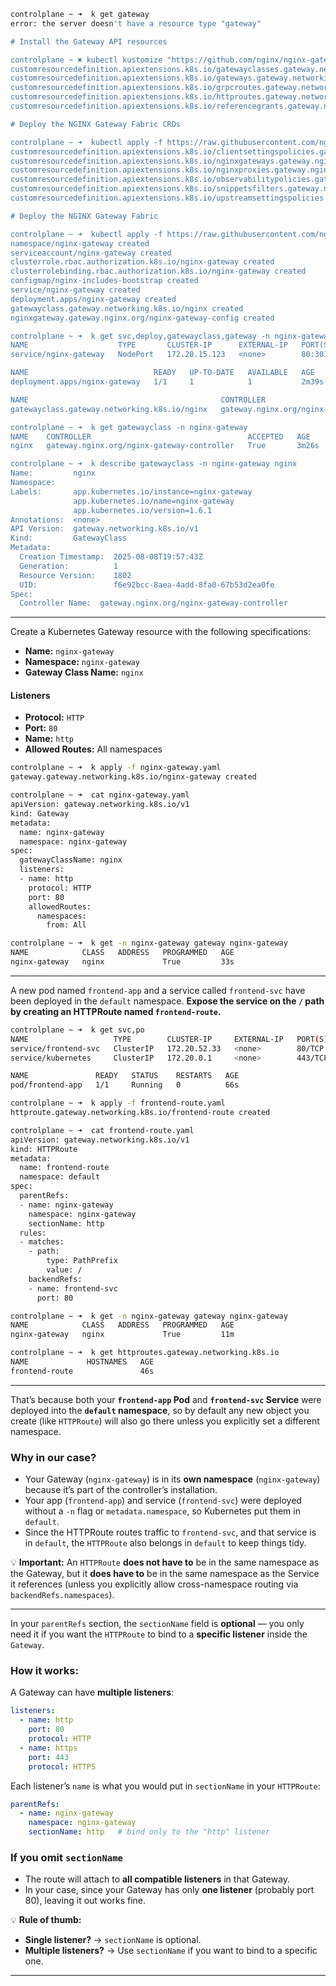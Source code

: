 ```bash
controlplane ~ ➜  k get gateway
error: the server doesn't have a resource type "gateway"

# Install the Gateway API resources

controlplane ~ ✖ kubectl kustomize "https://github.com/nginx/nginx-gateway-fabric/config/crd/gateway-api/standard?ref=v1.5.1" | kubectl apply -f -
customresourcedefinition.apiextensions.k8s.io/gatewayclasses.gateway.networking.k8s.io created
customresourcedefinition.apiextensions.k8s.io/gateways.gateway.networking.k8s.io created
customresourcedefinition.apiextensions.k8s.io/grpcroutes.gateway.networking.k8s.io created
customresourcedefinition.apiextensions.k8s.io/httproutes.gateway.networking.k8s.io created
customresourcedefinition.apiextensions.k8s.io/referencegrants.gateway.networking.k8s.io created

# Deploy the NGINX Gateway Fabric CRDs

controlplane ~ ➜  kubectl apply -f https://raw.githubusercontent.com/nginx/nginx-gateway-fabric/v1.6.1/deploy/crds.yaml
customresourcedefinition.apiextensions.k8s.io/clientsettingspolicies.gateway.nginx.org created
customresourcedefinition.apiextensions.k8s.io/nginxgateways.gateway.nginx.org created
customresourcedefinition.apiextensions.k8s.io/nginxproxies.gateway.nginx.org created
customresourcedefinition.apiextensions.k8s.io/observabilitypolicies.gateway.nginx.org created
customresourcedefinition.apiextensions.k8s.io/snippetsfilters.gateway.nginx.org created
customresourcedefinition.apiextensions.k8s.io/upstreamsettingspolicies.gateway.nginx.org created

# Deploy the NGINX Gateway Fabric

controlplane ~ ➜  kubectl apply -f https://raw.githubusercontent.com/nginx/nginx-gateway-fabric/v1.6.1/deploy/nodeport/deploy.yaml
namespace/nginx-gateway created
serviceaccount/nginx-gateway created
clusterrole.rbac.authorization.k8s.io/nginx-gateway created
clusterrolebinding.rbac.authorization.k8s.io/nginx-gateway created
configmap/nginx-includes-bootstrap created
service/nginx-gateway created
deployment.apps/nginx-gateway created
gatewayclass.gateway.networking.k8s.io/nginx created
nginxgateway.gateway.nginx.org/nginx-gateway-config created

controlplane ~ ➜  k get svc,deploy,gatewayclass,gateway -n nginx-gateway 
NAME                    TYPE       CLUSTER-IP      EXTERNAL-IP   PORT(S)                      AGE
service/nginx-gateway   NodePort   172.20.15.123   <none>        80:30141/TCP,443:31233/TCP   2m39s

NAME                            READY   UP-TO-DATE   AVAILABLE   AGE
deployment.apps/nginx-gateway   1/1     1            1           2m39s

NAME                                           CONTROLLER                                   ACCEPTED   AGE
gatewayclass.gateway.networking.k8s.io/nginx   gateway.nginx.org/nginx-gateway-controller   True       2m39s

controlplane ~ ➜  k get gatewayclass -n nginx-gateway 
NAME    CONTROLLER                                   ACCEPTED   AGE
nginx   gateway.nginx.org/nginx-gateway-controller   True       3m26s

controlplane ~ ➜  k describe gatewayclass -n nginx-gateway nginx
Name:         nginx
Namespace:    
Labels:       app.kubernetes.io/instance=nginx-gateway
              app.kubernetes.io/name=nginx-gateway
              app.kubernetes.io/version=1.6.1
Annotations:  <none>
API Version:  gateway.networking.k8s.io/v1
Kind:         GatewayClass
Metadata:
  Creation Timestamp:  2025-08-08T19:57:43Z
  Generation:          1
  Resource Version:    1802
  UID:                 f6e92bcc-8aea-4add-8fa0-67b53d2ea0fe
Spec:
  Controller Name:  gateway.nginx.org/nginx-gateway-controller
```
---

Create a Kubernetes Gateway resource with the following specifications:

* **Name:** `nginx-gateway`
* **Namespace:** `nginx-gateway`
* **Gateway Class Name:** `nginx`

#### Listeners

* **Protocol:** `HTTP`
* **Port:** `80`
* **Name:** `http`
* **Allowed Routes:** All namespaces

```bash
controlplane ~ ➜  k apply -f nginx-gateway.yaml 
gateway.gateway.networking.k8s.io/nginx-gateway created

controlplane ~ ➜  cat nginx-gateway.yaml 
apiVersion: gateway.networking.k8s.io/v1
kind: Gateway
metadata:
  name: nginx-gateway
  namespace: nginx-gateway
spec:
  gatewayClassName: nginx
  listeners:
  - name: http
    protocol: HTTP
    port: 80
    allowedRoutes:
      namespaces:
        from: All

controlplane ~ ➜  k get -n nginx-gateway gateway nginx-gateway 
NAME            CLASS   ADDRESS   PROGRAMMED   AGE
nginx-gateway   nginx             True         33s
```

---

A new pod named `frontend-app` and a service called `frontend-svc` have been deployed in the `default` namespace.
**Expose the service on the `/` path by creating an HTTPRoute named `frontend-route`.**

```bash
controlplane ~ ➜  k get svc,po
NAME                   TYPE        CLUSTER-IP     EXTERNAL-IP   PORT(S)   AGE
service/frontend-svc   ClusterIP   172.20.52.33   <none>        80/TCP    66s
service/kubernetes     ClusterIP   172.20.0.1     <none>        443/TCP   32m

NAME               READY   STATUS    RESTARTS   AGE
pod/frontend-app   1/1     Running   0          66s

controlplane ~ ➜  k apply -f frontend-route.yaml 
httproute.gateway.networking.k8s.io/frontend-route created

controlplane ~ ➜  cat frontend-route.yaml 
apiVersion: gateway.networking.k8s.io/v1
kind: HTTPRoute
metadata:
  name: frontend-route
  namespace: default
spec:
  parentRefs:
  - name: nginx-gateway
    namespace: nginx-gateway
    sectionName: http
  rules:
  - matches:
    - path:
        type: PathPrefix
        value: /
    backendRefs:
    - name: frontend-svc
      port: 80

controlplane ~ ➜  k get -n nginx-gateway gateway nginx-gateway 
NAME            CLASS   ADDRESS   PROGRAMMED   AGE
nginx-gateway   nginx             True         11m

controlplane ~ ➜  k get httproutes.gateway.networking.k8s.io 
NAME             HOSTNAMES   AGE
frontend-route               46s
```
---

That’s because both your **`frontend-app` Pod** and **`frontend-svc` Service** were deployed into the **`default` namespace**, so by default any new object you create (like `HTTPRoute`) will also go there unless you explicitly set a different namespace.

### Why in our case?

* Your Gateway (`nginx-gateway`) is in its **own namespace** (`nginx-gateway`) because it’s part of the controller’s installation.
* Your app (`frontend-app`) and service (`frontend-svc`) were deployed without a `-n` flag or `metadata.namespace`, so Kubernetes put them in `default`.
* Since the HTTPRoute routes traffic to `frontend-svc`, and that service is in `default`, the `HTTPRoute` also belongs in `default` to keep things tidy.

💡 **Important:**
An `HTTPRoute` **does not have to** be in the same namespace as the Gateway, but it **does have to** be in the same namespace as the Service it references (unless you explicitly allow cross-namespace routing via `backendRefs.namespaces`).

---

In your `parentRefs` section, the `sectionName` field is **optional** — you only need it if you want the `HTTPRoute` to bind to a **specific listener** inside the `Gateway`.

### How it works:

A Gateway can have **multiple listeners**:

```yaml
listeners:
  - name: http
    port: 80
    protocol: HTTP
  - name: https
    port: 443
    protocol: HTTPS
```

Each listener’s `name` is what you would put in `sectionName` in your `HTTPRoute`:

```yaml
parentRefs:
  - name: nginx-gateway
    namespace: nginx-gateway
    sectionName: http   # bind only to the "http" listener
```

### If you omit `sectionName`

* The route will attach to **all compatible listeners** in that Gateway.
* In your case, since your Gateway has only **one listener** (probably port 80), leaving it out works fine.

💡 **Rule of thumb:**

* **Single listener?** → `sectionName` is optional.
* **Multiple listeners?** → Use `sectionName` if you want to bind to a specific one.

---

